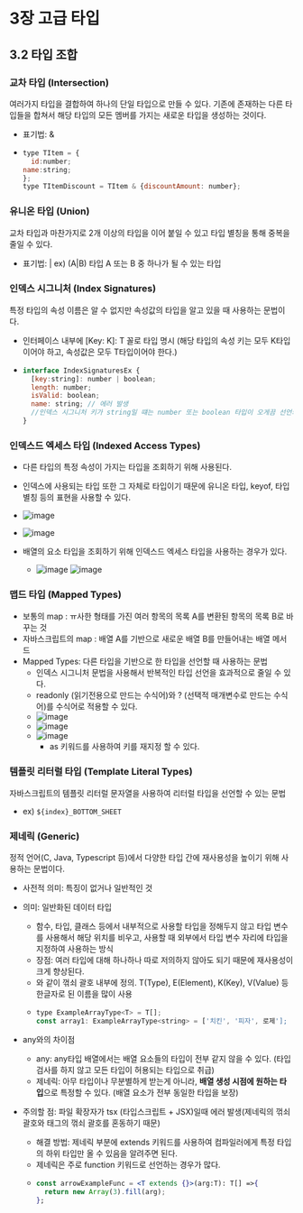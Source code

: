 # 3장 고급 타입

## 3.2 타입 조합

### 교차 타입 (Intersection)
여러가지 타입을 결합하여 하나의 단일 타입으로 만들 수 있다. 기존에 존재하는 다른 타입들을 합쳐서 해당 타입의 모든 멤버를 가지는 새로운 타입을 생성하는 것이다.
- 표기법: &
- ```jsx
  type TItem = {
    id:number;
  name:string;
  };
  type TItemDiscount = TItem & {discountAmount: number};
  ```

### 유니온 타입 (Union)
교차 타입과 마찬가지로 2개 이상의 타입을 이어 붙일 수 있고 타입 별칭을 통해 중복을 줄일 수 있다.
- 표기법: |   ex) (A|B)   타입 A 또는 B 중 하나가 될 수 있는 타입

### 인덱스 시그니처 (Index Signatures)
특정 타입의 속성 이름은 알 수 없지만 속성값의 타입을 알고 있을 때 사용하는 문법이다.
- 인터페이스 내부에 [Key: K]: T 꼴로 타입 명시  (해당 타입의 속성 키는 모두 K타입이어야 하고, 속성값은 모두 T타입이어야 한다.)
-  ```jsx
   interface IndexSignaturesEx {
     [key:string]: number | boolean;
     length: number;
     isValid: boolean;
     name: string; // 에러 발생
     //인덱스 시그니처 키가 string일 떄는 number 또는 boolean 타입이 오게끔 선언되어 있기 때문에 에러 발생함.
   }
   ```

### 인덱스드 엑세스 타입 (Indexed Access Types)
-  다른 타입의 특정 속성이 가지는 타입을 조회하기 위해 사용된다.
  - 인덱스에 사용되는 타입 또한 그 자체로 타입이기 때문에 유니온 타입, keyof, 타입 별칭 등의 표현을 사용할 수 있다.
  - ![image](https://github.com/user-attachments/assets/8e44a704-e1ce-4773-80ac-794cb0d69bf4)
  - ![image](https://github.com/user-attachments/assets/a41c7a67-de6c-43a1-9092-8364e4e88e1f)

- 배열의 요소 타입을 조회하기 위해 인덱스드 엑세스 타입을 사용하는 경우가 있다.
  - ![image](https://github.com/user-attachments/assets/c6050007-5c01-4b8c-bce9-f66114a1360c)
    ![image](https://github.com/user-attachments/assets/39df1c8b-338d-415a-aa4d-2a8f39a568df)

### 맵드 타입 (Mapped Types)
- 보통의 map : ㅠ사한 형태를 가진 여러 항목의 목록 A를 변환된 항목의 목록 B로 바꾸는 것
- 자바스크립트의 map : 배열 A를 기반으로 새로운 배열 B를 만들어내는 배열 메서드
- Mapped Types: 다른 타입을 기반으로 한 타입을 선언할 때 사용하는 문법
  - 인덱스 시그니처 문법을 사용해서 반복적인 타입 선언을 효과적으로 줄일 수 있다.
  - readonly (읽기전용으로 만드는 수식어)와 ? (선택적 매개변수로 만드는 수식어)를 수식어로 적용할 수 있다.
  - ![image](https://github.com/user-attachments/assets/74329cbb-3389-4131-9f9d-6a1f3a45f484)
  - ![image](https://github.com/user-attachments/assets/02679938-964e-4a91-81cf-be4ee215b34e)
  - ![image](https://github.com/user-attachments/assets/af8fd1ad-ea91-48a3-814e-88fdb118734c)
    - as 키워드를 사용하여 키를 재지정 할 수 있다.

### 템플릿 리터럴 타입 (Template Literal Types)
자바스크립트의 템플릿 리터럴 문자열을 사용하여 리터럴 타입을 선언할 수 있는 문법
- ex) `${index}_BOTTOM_SHEET`

### 제네릭 (Generic)
정적 언어(C, Java, Typescript 등)에서 다양한 타입 간에 재사용성을 높이기 위해 사용하는 문법이다.
- 사전적 의미: 특징이 없거나 일반적인 것
- 의미: 일반화된 데이터 타입
  - 함수, 타입, 클래스 등에서 내부적으로 사용할 타입을 정해두지 않고 타입 변수를 사용해서 해당 위치를 비우고, 사용할 때 외부에서 타입 변수 자리에 타입을 지정하여 사용하는 방식
  - 장점: 여러 타입에 대해 하나하나 따로 저의하지 않아도 되기 때문에 재사용성이 크게 향상된다.
  - <T> 와 같이 꺾쇠 괄호 내부에 정의. T(Type), E(Element), K(Key), V(Value) 등 한글자로 된 이름을 많이 사용
   - ```jsx
     type ExampleArrayType<T> = T[];
     const array1: ExampleArrayType<string> = ['치킨', '피자', 로제'];
     ```

- any와의 차이점
  - any: any타입 배열에서는 배열 요소들의 타입이 전부 같지 않을 수 있다. (타입 검사를 하지 않고 모든 타입이 허용되는 타입으로 취급)
  - 제네릭: 아무 타입이나 무분별하게 받는게 아니라, **배열 생성 시점에 원하는 타입**으로 특정할 수 있다. (배열 요소가 전부 동일한 타입을 보장)
 
- 주의할 점: 파일 확장자가 tsx (타입스크립트 + JSX)일때 에러 발생(제네릭의 꺾쇠 괄호와 태그의 꺾쇠 괄호를 혼동하기 때문)
  - 해결 방법: 제네릭 부분에 extends 키워드를 사용하여 컴파일러에게 특정 타입의 하위 타입만 올 수 있음을 알려주면 된다.
  - 제네릭은 주로 function 키워드로 선언하는 경우가 많다.
  - ```jsx
    const arrowExampleFunc = <T extends {}>(arg:T): T[] =>{
      return new Array(3).fill(arg);
    };
    ```
